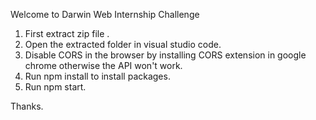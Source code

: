 Welcome to Darwin Web Internship Challenge

1. First extract zip file .
2. Open the extracted folder in visual studio code.
3. Disable CORS in the browser by installing CORS extension in google chrome otherwise the API won't work.
4. Run npm install to install packages.
5. Run npm start.

Thanks.
